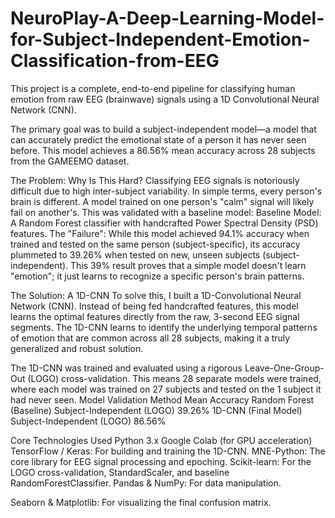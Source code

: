 # NeuroPlay-A-Deep-Learning-Model-for-Subject-Independent-Emotion-Classification-from-EEG

This project is a complete, end-to-end pipeline for classifying human emotion from raw EEG (brainwave) signals using a 1D Convolutional Neural Network (CNN).

The primary goal was to build a subject-independent model—a model that can accurately predict the emotional state of a person it has never seen before. This model achieves a 86.56% mean accuracy across 28 subjects from the GAMEEMO dataset.

The Problem: Why Is This Hard?
Classifying EEG signals is notoriously difficult due to high inter-subject variability. In simple terms, every person's brain is different.
A model trained on one person's "calm" signal will likely fail on another's. This was validated with a baseline model:
Baseline Model: A Random Forest classifier with handcrafted Power Spectral Density (PSD) features.
The "Failure": While this model achieved 94.1% accuracy when trained and tested on the same person (subject-specific), its accuracy plummeted to 39.26% when tested on new, unseen subjects (subject-independent).
This 39% result proves that a simple model doesn't learn "emotion"; it just learns to recognize a specific person's brain patterns.

The Solution: A 1D-CNN
To solve this, I built a 1D-Convolutional Neural Network (CNN). Instead of being fed handcrafted features, this model learns the optimal features directly from the raw, 3-second EEG signal segments.
The 1D-CNN learns to identify the underlying temporal patterns of emotion that are common across all 28 subjects, making it a truly generalized and robust solution.

The 1D-CNN was trained and evaluated using a rigorous Leave-One-Group-Out (LOGO) cross-validation. This means 28 separate models were trained, where each model was trained on 27 subjects and tested on the 1 subject it had never seen.
Model                     Validation Method           Mean Accuracy
Random Forest (Baseline)  Subject-Independent (LOGO)  39.26%
1D-CNN (Final Model)      Subject-Independent (LOGO)  86.56%

Core Technologies Used
Python 3.x
Google Colab (for GPU acceleration)
TensorFlow / Keras: For building and training the 1D-CNN.
MNE-Python: The core library for EEG signal processing and epoching.
Scikit-learn: For the LOGO cross-validation, StandardScaler, and baseline RandomForestClassifier.
Pandas & NumPy: For data manipulation.

Seaborn & Matplotlib: For visualizing the final confusion matrix.
